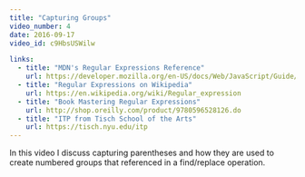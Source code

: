 ```yaml
---
title: "Capturing Groups"
video_number: 4
date: 2016-09-17
video_id: c9HbsUSWilw

links: 
  - title: "MDN's Regular Expressions Reference"
    url: https://developer.mozilla.org/en-US/docs/Web/JavaScript/Guide/Regular_Expressions
  - title: "Regular Expressions on Wikipedia"
    url: https://en.wikipedia.org/wiki/Regular_expression
  - title: "Book Mastering Regular Expressions"
    url: http://shop.oreilly.com/product/9780596528126.do
  - title: "ITP from Tisch School of the Arts"
    url: https://tisch.nyu.edu/itp
---
```


In this video I discuss capturing parentheses and how they are used to create numbered groups that referenced in a find/replace operation. 
